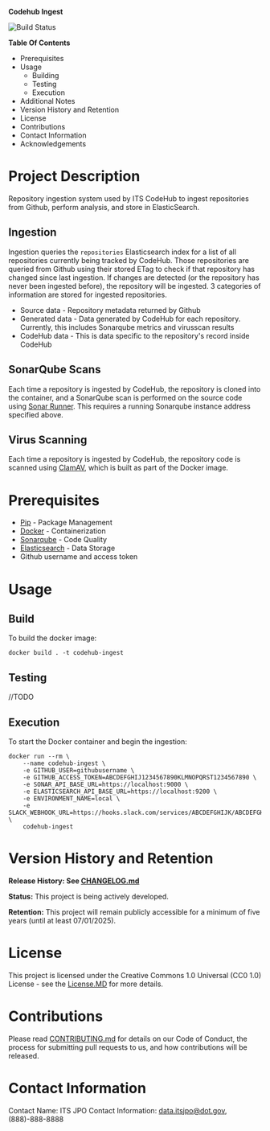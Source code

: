 **Codehub Ingest** 

![Build Status](https://codebuild.us-east-1.amazonaws.com/badges?uuid=eyJlbmNyeXB0ZWREYXRhIjoiRlVBSTZReThlVEpqcDNJMFg2NnBoYTU3VkxEZktpSFpDd1NnZ3Y3LzBlbnYyRHZSTW1DNDNOa0I5bWVJK1ZFQ1MvVTNLQk1jSXZNbHBwcTlEYTQ1Q0V3PSIsIml2UGFyYW1ldGVyU3BlYyI6IkdKdUdIMllGeXoyUjIzNjciLCJtYXRlcmlhbFNldFNlcmlhbCI6MX0%3D&branch=master)

**Table Of Contents**
* Prerequisites
* Usage
	* Building
	* Testing
	* Execution
* Additional Notes
* Version History and Retention
* License
* Contributions
* Contact Information
* Acknowledgements

# Project Description
Repository ingestion system used by ITS CodeHub to ingest repositories from Github, perform analysis, and store in ElasticSearch.

## Ingestion
Ingestion queries the `repositories` Elasticsearch index for a list of all repositories currently being tracked by CodeHub. Those repositories are queried from Github using their stored ETag to check if that repository has changed since last ingestion. If changes are detected (or the repository has never been ingested before), the repository will be ingested. 3 categories of information are stored for ingested repositories.
* Source data - Repository metadata returned by Github
* Generated data - Data generated by CodeHub for each repository. Currently, this includes Sonarqube metrics and virusscan results
* CodeHub data - This is data specific to the repository's record inside CodeHub

## SonarQube Scans
Each time a repository is ingested by CodeHub, the repository is cloned into the container, and a SonarQube scan is performed on the source code using [Sonar Runner](https://docs.sonarqube.org/display/SONARQUBE45/Analyzing+with+SonarQube+Runner). This requires a running Sonarqube instance address specified above.

## Virus Scanning
Each time a repository is ingested by CodeHub, the repository code is scanned using [ClamAV](https://www.clamav.net/), which is built as part of the Docker image.

# Prerequisites
- [Pip](https://pip.pypa.io/en/stable/) - Package Management
- [Docker](https://www.docker.com/) - Containerization
- [Sonarqube](https://www.sonarqube.org/) - Code Quality
- [Elasticsearch](https://www.elastic.co/) - Data Storage
- Github username and access token

# Usage

## Build
To build the docker image:
```
docker build . -t codehub-ingest
```
## Testing
//TODO

## Execution
To start the Docker container and begin the ingestion:
```
docker run --rm \
    --name codehub-ingest \
    -e GITHUB_USER=githubusername \
    -e GITHUB_ACCESS_TOKEN=ABCDEFGHIJ1234567890KLMNOPQRST1234567890 \
    -e SONAR_API_BASE_URL=https://localhost:9000 \
    -e ELASTICSEARCH_API_BASE_URL=https://localhost:9200 \
    -e ENVIRONMENT_NAME=local \
    -e SLACK_WEBHOOK_URL=https://hooks.slack.com/services/ABCDEFGHIJK/ABCDEFGHIJKLMNOPQRSTUVWXYZ \
    codehub-ingest
```

# Version History and Retention
**Release History: See [CHANGELOG.md](CHANGELOG.md)**

**Status:** This project is being actively developed.

**Retention:** This project will remain publicly accessible for a minimum of five years (until at least 07/01/2025).

# License
This project is licensed under the Creative Commons 1.0 Universal (CC0 1.0) License - see the [License.MD](https://github.com/usdot-jpo-codehub/codehub-readme-template/blob/master/LICENSE) for more details. 

# Contributions
Please read [CONTRIBUTING.md](https://github.com/usdot-jpo-codehub/codehub-readme-template/blob/master/Contributing.MD) for details on our Code of Conduct, the process for submitting pull requests to us, and how contributions will be released.

# Contact Information
Contact Name: ITS JPO
Contact Information: data.itsjpo@dot.gov, (888)-888-8888